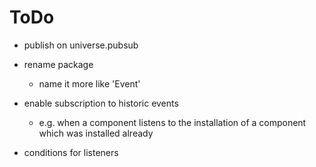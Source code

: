 ToDo
====

- publish on universe.pubsub

- rename package
    - name it more like 'Event'
  
- enable subscription to historic events
    - e.g. when a component listens to the installation of a component which was installed already
    
- conditions for listeners
